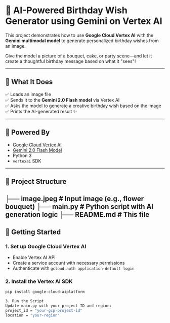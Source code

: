 # 🎉 AI-Powered Birthday Wish Generator using Gemini on Vertex AI

This project demonstrates how to use **Google Cloud Vertex AI** with the **Gemini multimodal model** to generate personalized birthday wishes from an image.

Give the model a picture of a bouquet, cake, or party scene—and let it create a thoughtful birthday message based on what it "sees"!

---
## 📸 What It Does

✅ Loads an image file  
✅ Sends it to the **Gemini 2.0 Flash model** via Vertex AI  
✅ Asks the model to generate a creative birthday wish based on the image  
✅ Prints the AI-generated result ✨

---
## 🧠 Powered By

- [Google Cloud Vertex AI](https://cloud.google.com/vertex-ai)
- [Gemini 2.0 Flash Model](https://cloud.google.com/vertex-ai/docs/generative-ai/overview)
- Python 3
- `vertexai` SDK

---
## 📂 Project Structure
 ├── image.jpeg # Input image (e.g., flower bouquet) ├── main.py # Python script with AI generation logic ├── README.md # This file
---
## 🚀 Getting Started

### 1. Set up Google Cloud Vertex AI

- Enable Vertex AI API
- Create a service account with necessary permissions
- Authenticate with `gcloud auth application-default login`

### 2. Install the Vertex AI SDK
```bash
pip install google-cloud-aiplatform

3. Run the Script
Update main.py with your project ID and region:
project_id = "your-gcp-project-id"
location = "your-region"

